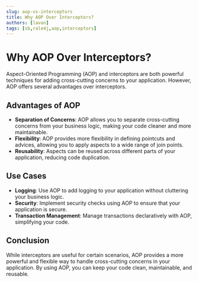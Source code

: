 ```yaml
---
slug: aop-vs-interceptors
title: Why AOP Over Interceptors?
authors: [lavan]
tags: [sb,rale4j,aop,interceptors]
---
```


 # Why AOP Over Interceptors?

   Aspect-Oriented Programming (AOP) and interceptors are both powerful techniques for adding cross-cutting concerns to your application. However, AOP offers several advantages over interceptors.

   ## Advantages of AOP

   - **Separation of Concerns**: AOP allows you to separate cross-cutting concerns from your business logic, making your code cleaner and more maintainable.
   - **Flexibility**: AOP provides more flexibility in defining pointcuts and advices, allowing you to apply aspects to a wide range of join points.
   - **Reusability**: Aspects can be reused across different parts of your application, reducing code duplication.

   ## Use Cases

   - **Logging**: Use AOP to add logging to your application without cluttering your business logic.
   - **Security**: Implement security checks using AOP to ensure that your application is secure.
   - **Transaction Management**: Manage transactions declaratively with AOP, simplifying your code.

   ## Conclusion

   While interceptors are useful for certain scenarios, AOP provides a more powerful and flexible way to handle cross-cutting concerns in your application. By using AOP, you can keep your code clean, maintainable, and reusable.